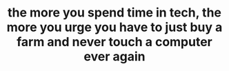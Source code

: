 <h1 align="center">the more you spend time in tech, the more you urge you have to just buy a farm and never touch a computer ever again </h1>
